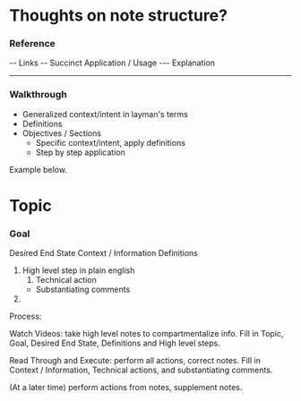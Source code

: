 # Thoughts on note structure?
### Reference
-- Links
-- Succinct Application / Usage
--- Explanation


--------------

### Walkthrough
- Generalized context/intent in layman's terms
- Definitions
- Objectives / Sections
	- Specific context/intent, apply definitions
	- Step by step application

Example below.

# Topic

### Goal

Desired End State
Context / Information
Definitions

1. High level step in plain english
	1. Technical action
	- Substantiating comments
2. 




Process:

Watch Videos: take high level notes to compartmentalize info. Fill in Topic, Goal, Desired End State, Definitions and High level steps.

Read Through and Execute: perform all actions, correct notes. Fill in Context / Information, Technical actions, and substantiating comments.

(At a later time) perform actions from notes, supplement notes.
